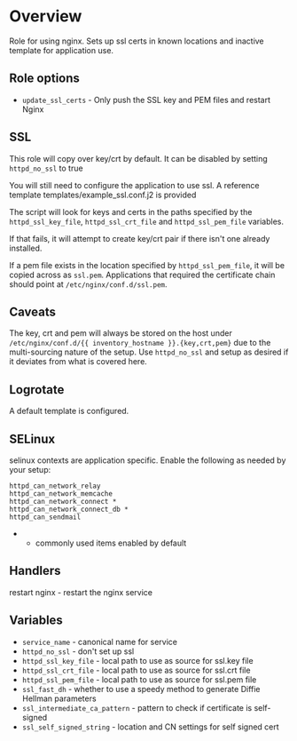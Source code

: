Overview
========

Role for using nginx.  Sets up ssl certs in known locations and inactive
template for application use.


Role options
------------
* `update_ssl_certs` - Only push the SSL key and PEM files and restart Nginx


SSL
---
This role will copy over key/crt by default.
It can be disabled by setting `httpd_no_ssl` to true

You will still need to configure the application to use ssl.  A reference template templates/example_ssl.conf.j2 is provided

The script will look for keys and certs in the paths specified by the
`httpd_ssl_key_file`, `httpd_ssl_crt_file` and `httpd_ssl_pem_file` variables.

If that fails, it will attempt to create key/crt pair if there isn't one already installed.

If a pem file exists in the location specified by `httpd_ssl_pem_file`,
it will be copied across as `ssl.pem`. Applications that required the certificate
chain should point at `/etc/nginx/conf.d/ssl.pem`.

Caveats
-------
The key, crt and pem will always be stored on the host under `/etc/nginx/conf.d/{{
inventory_hostname }}.{key,crt,pem}` due to the multi-sourcing nature of the setup.
Use `httpd_no_ssl` and setup as desired if it deviates from what is covered here.

Logrotate
---------

A default template is configured.

SELinux
-------

selinux contexts are application specific.  Enable the following as needed by your setup:

```
httpd_can_network_relay
httpd_can_network_memcache
httpd_can_network_connect *
httpd_can_network_connect_db *
httpd_can_sendmail
```

- * commonly used items enabled by default

Handlers
--------

restart nginx - restart the nginx service

Variables
---------

* `service_name` - canonical name for service
* `httpd_no_ssl` - don't set up ssl
* `httpd_ssl_key_file` - local path to use as source for ssl.key file
* `httpd_ssl_crt_file` - local path to use as source for ssl.crt file
* `httpd_ssl_pem_file` - local path to use as source for ssl.pem file
* `ssl_fast_dh` - whether to use a speedy method to generate Diffie Hellman
    parameters
* `ssl_intermediate_ca_pattern` - pattern to check if certificate is
    self-signed
* `ssl_self_signed_string` - location and CN settings for self signed cert
